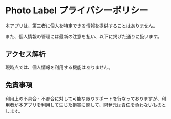 # Photo Label プライバシーポリシー

本アプリは、第三者に個人を特定できる情報を提供することはありません。

また、個人情報の管理には最新の注意を払い、以下に掲げた通りに扱います。

## アクセス解析
現時点では、個人情報を利用する機能はありません。

## 免責事項
利用上の不具合・不都合に対して可能な限りサポートを行なっておりますが、利用者が本アプリを利用して生じた損害に関して、開発元は責任を負わないものとします。

